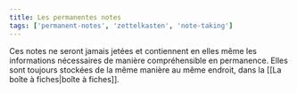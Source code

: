 ```yaml
---
title: Les permanentes notes
tags: ['permanent-notes', 'zettelkasten', 'note-taking']
---
```


Ces notes ne seront jamais jetées et contiennent en elles même les informations nécessaires de manière compréhensible en permanence. Elles sont toujours stockées de la même manière au même endroit, dans la [[La boîte à fiches|boîte à fiches]].